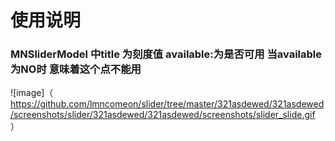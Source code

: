 #  使用说明
### MNSliderModel 中title 为刻度值 available:为是否可用  当available为NO时 意味着这个点不能用
![image]（ https://github.com/lmncomeon/slider/tree/master/321asdewed/321asdewed/screenshots/slider/321asdewed/321asdewed/screenshots/slider_slide.gif ）



